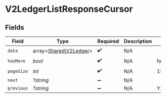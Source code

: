 # V2LedgerListResponseCursor


## Fields

| Field                                                     | Type                                                      | Required                                                  | Description                                               | Example                                                   |
| --------------------------------------------------------- | --------------------------------------------------------- | --------------------------------------------------------- | --------------------------------------------------------- | --------------------------------------------------------- |
| `data`                                                    | array<[Shared\V2Ledger](../../Models/Shared/V2Ledger.md)> | :heavy_check_mark:                                        | N/A                                                       |                                                           |
| `hasMore`                                                 | *bool*                                                    | :heavy_check_mark:                                        | N/A                                                       | false                                                     |
| `pageSize`                                                | *int*                                                     | :heavy_check_mark:                                        | N/A                                                       | 15                                                        |
| `next`                                                    | *?string*                                                 | :heavy_minus_sign:                                        | N/A                                                       |                                                           |
| `previous`                                                | *?string*                                                 | :heavy_minus_sign:                                        | N/A                                                       | YXVsdCBhbmQgYSBtYXhpbXVtIG1heF9yZXN1bHRzLol=              |